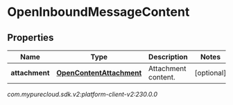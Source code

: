 # OpenInboundMessageContent


## Properties

| Name | Type | Description | Notes |
| ------------ | ------------- | ------------- | ------------- |
| **attachment** | [**OpenContentAttachment**](OpenContentAttachment) | Attachment content. |  [optional] |




_com.mypurecloud.sdk.v2:platform-client-v2:230.0.0_
